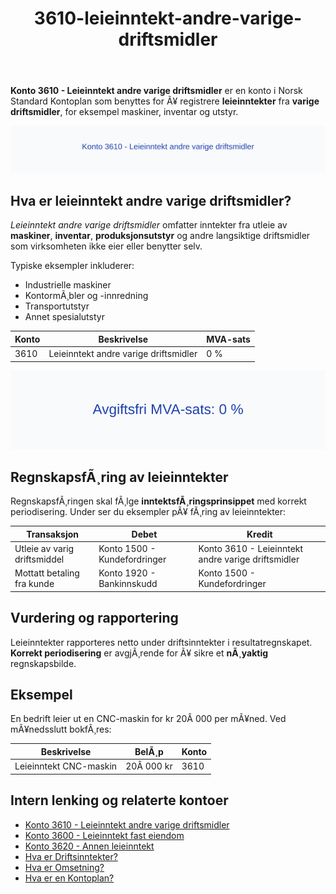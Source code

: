﻿---
title: "3610-leieinntekt-andre-varige-driftsmidler"
meta_title: "3610-leieinntekt-andre-varige-driftsmidler"
meta_description: "**Konto 3610 - Leieinntekt andre varige driftsmidler** er en konto i Norsk Standard Kontoplan som benyttes for Ã¥ registrere **leieinntekter** fra **varige drif..."
slug: 3610-leieinntekt-andre-varige-driftsmidler
type: blog
layout: pages/single
---

**Konto 3610 - Leieinntekt andre varige driftsmidler** er en konto i Norsk Standard Kontoplan som benyttes for Ã¥ registrere **leieinntekter** fra **varige driftsmidler**, for eksempel maskiner, inventar og utstyr.

![Illustrasjon av konto 3610 Leieinntekt andre varige driftsmidler](3610-leieinntekt-andre-varige-driftsmidler-image.svg)

## Hva er leieinntekt andre varige driftsmidler?

*Leieinntekt andre varige driftsmidler* omfatter inntekter fra utleie av **maskiner**, **inventar**, **produksjonsutstyr** og andre langsiktige driftsmidler som virksomheten ikke eier eller benytter selv.

Typiske eksempler inkluderer:

* Industrielle maskiner
* KontormÃ¸bler og -innredning
* Transportutstyr
* Annet spesialutstyr

| Konto | Beskrivelse                                | MVA-sats |
|-------|--------------------------------------------|----------|
| 3610  | Leieinntekt andre varige driftsmidler      | 0 %      |

![Avgiftsfri MVA-sats: 0 %](3610-mva-avgiftsfri.svg)

## RegnskapsfÃ¸ring av leieinntekter

RegnskapsfÃ¸ringen skal fÃ¸lge **inntektsfÃ¸ringsprinsippet** med korrekt periodisering. Under ser du eksempler pÃ¥ fÃ¸ring av leieinntekter:

| Transaksjon                          | Debet                             | Kredit                                            |
|--------------------------------------|-----------------------------------|---------------------------------------------------|
| Utleie av varig driftsmiddel         | Konto 1500 - Kundefordringer      | Konto 3610 - Leieinntekt andre varige driftsmidler |
| Mottatt betaling fra kunde           | Konto 1920 - Bankinnskudd         | Konto 1500 - Kundefordringer                       |

## Vurdering og rapportering

Leieinntekter rapporteres netto under driftsinntekter i resultatregnskapet. **Korrekt periodisering** er avgjÃ¸rende for Ã¥ sikre et **nÃ¸yaktig** regnskapsbilde.

## Eksempel

En bedrift leier ut en CNC-maskin for kr 20Â 000 per mÃ¥ned. Ved mÃ¥nedsslutt bokfÃ¸res:

| Beskrivelse                  | BelÃ¸p     | Konto |
|------------------------------|-----------|-------|
| Leieinntekt CNC-maskin       | 20Â 000 kr | 3610  |

## Intern lenking og relaterte kontoer

* [Konto 3610 - Leieinntekt andre varige driftsmidler](/blogs/kontoplan/3610-leieinntekt-andre-varige-driftsmidler "Konto 3610 - Leieinntekt andre varige driftsmidler")
* [Konto 3600 - Leieinntekt fast eiendom](/blogs/kontoplan/3600-leieinntekt-fast-eiendom "Konto 3600 - Leieinntekt fast eiendom")
* [Konto 3620 - Annen leieinntekt](/blogs/kontoplan/3620-annen-leieinntekt "Konto 3620 - Annen leieinntekt")
* [Hva er Driftsinntekter?](/blogs/regnskap/hva-er-driftsinntekter "Hva er Driftsinntekter? Komplett Guide til Driftsinntekter i Regnskap")
* [Hva er Omsetning?](/blogs/regnskap/hva-er-omsetning "Hva er Omsetning? Komplett Guide til Omsetning i Regnskap og Skatt")
* [Hva er en Kontoplan?](/blogs/regnskap/hva-er-kontoplan "Hva er en Kontoplan? Komplett Guide til Kontoplaner i Norsk Regnskap")
